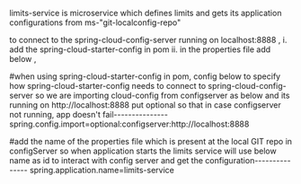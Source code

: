 limits-service is microservice which defines limits and gets its application configurations from ms-"git-localconfig-repo"

to connect to the spring-cloud-config-server running on localhost:8888 , i. add the spring-cloud-starter-config in pom ii. in the properties file add below ,

#when using spring-cloud-starter-config in pom, config below to specify how spring-cloud-starter-config needs to connect to spring-cloud-config-server so we are importing cloud-config from configserver as below and its running on http://localhost:8888 put optional so that in case configserver not running, app doesn't fail--------------- spring.config.import=optional:configserver:http://localhost:8888

#add the name of the properties file which is present at the local GIT repo in configServer so when application starts the limits service will use below name as id to interact with config server and get the configuration--------------- spring.application.name=limits-service

